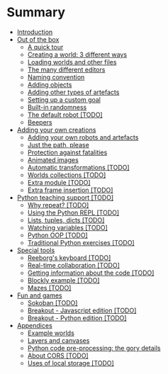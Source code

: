 # Summary

* [Introduction](README.md)
* [Out of the box](part1.md)
  * [A quick tour](a-quick-tour.md)
  * [Creating a world: 3 different ways](chapter1.md)
  * [Loading worlds and other files](loading-worlds.md)
  * [The many different editors](the-many-different-editors.md)
  * [Naming convention](naming-convention.md)
  * [Adding objects](adding-objects.md)
  * [Adding other types of artefacts](backgrounds.md)
  * [Setting up a custom goal](setting-up-a-custom-goal.md)
  * [Built-in randomness](built-in-randomness.md)
  * [The default robot \[TODO\]](about-the-default-robot.md)
  * [Beepers](beepers.md)
* [Adding your own creations](part2.md)
  * [Adding your own robots and artefacts](adding-your-own-robots-and-artefacts.md)
  * [Just the path, please](just-the-path-please.md)
  * [Protection against fatalities](protection-against-fatalities.md)
  * [Animated images](animated-images.md)
  * [Automatic transformations \[TODO\]](automatic-transformations.md)
  * [Worlds collections \[TODO\]](worlds-collections.md)
  * [Extra module \[TODO\]](extra-module.md)
  * [Extra frame insertion \[TODO\]](extra-frame-insertion.md)
* [Python teaching support \[TODO\]](python.md)
  * [Why repeat? \[TODO\]](why-repeat.md)
  * [Using the Python REPL \[TODO\]](using-the-python-repl.md)
  * [Lists, tuples, dicts \[TODO\]](lists-tuples-dicts.md)
  * [Watching variables \[TODO\]](watching-variables.md)
  * [Python OOP \[TODO\]](python-oop.md)
  * [Traditional Python exercises \[TODO\]](traditional-python-exercices.md)
* [Special tools](special_tools.md)
  * [Reeborg's keyboard \[TODO\]](reeborgs-keyboard.md)
  * [Real-time collaboration \[TODO\]](real-time-collaboration.md)
  * [Getting information about the code \[TODO\]](getting-information-about-the-code.md)
  * [Blockly example \[TODO\]](blockly-example.md)
  * [Mazes \[TODO\]](mazes.md)
* [Fun and games](games.md)
  * [Sokoban \[TODO\]](sokoban.md)
  * [Breakout - Javascript edition \[TODO\]](breakout_js.md)
  * [Breakout - Python edition \[TODO\]](breakout_py.md)
* [Appendices](appendices.md)
  * [Example worlds](appendix-example-worlds.md)
  * [Layers and canvases](layers-and-canvases.md)
  * [Python code pre-processing: the gory details](python-code-pre-processing-the-gory-details.md)
  * [About CORS \[TODO\]](about-cors.md)
  * [Uses of local storage \[TODO\]](uses-of-local-storage.md)

